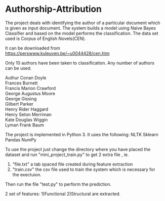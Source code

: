 # Authorship-Attribution

The project deals with identifying the author of a particular document which is given as input document. The system builds a model using Naive Bayes Classifier and based on the model performs the classification. The data set used is Corpus of English Novels(CEN).

It can be downloaded from https://perswww.kuleuven.be/~u0044428/cen.htm

Only 10 authors have been taken to classification. Any number of authors can be used.

Authur Conan Doyle          
Frances Burnett		    
Francis Marion Crawford	    
George Augustus Moore	    
George Gissing		    
Gilbert Parker		    
Henry Rider Haggard	    
Henry Seton Merriman	    
Kate Douglas Wiggin	    
Lyman Frank Baum	    

The project is implemented in Python 3. It uses the following:
NLTK
Sklearn
Pandas
NumPy

To use the project just change the directory where you have placed the dataset and run "mini_project_train.py"  to get 2 extra file , ie.

1) "file.txt" a tab spaced file created during feature extraction
2) "train.csv" the csv file used to train the system 
which is necessary for the exectuion.

Then run the file "test.py" to perform the prediction.

2 set  of features:
1)Functional 
2)Structural
are extracted.


